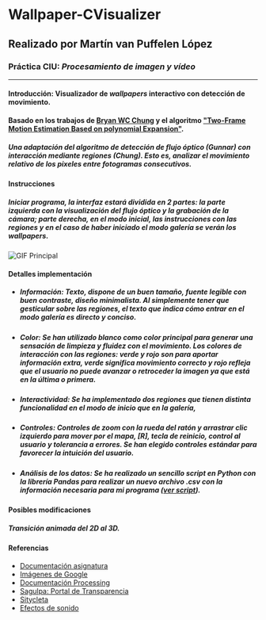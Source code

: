 # Wallpaper-CVisualizer
## Realizado por Martín van Puffelen López
### Práctica  CIU: *Procesamiento de imagen y vídeo*
___

#### Introducción: Visualizador de *wallpapers* interactivo con detección de movimiento.
#### Basado en los trabajos de [Bryan WC Chung](https://www.researchgate.net/publication/319307779_Pro_Processing_for_Images_and_Computer_Vision_with_OpenCV) y el algoritmo ["Two-Frame Motion Estimation Based on polynomial Expansion"](https://link.springer.com/chapter/10.1007/3-540-45103-X_50).
##### Una adaptación del algoritmo de detección de flujo óptico (Gunnar) con interacción mediante regiones (Chung). Esto es, analizar el movimiento relativo de los pixeles entre fotogramas consecutivos.


#### Instrucciones
##### Iniciar programa, la interfaz estará dividida en 2 partes: la parte izquierda con la visualización del flujo óptico y la grabación de la cámara; parte derecha, en el modo inicial, las instrucciones con las regiones y en el caso de haber iniciado el modo *galería* se verán los wallpapers.



![GIF Principal](https://github.com/martinvplopez/Sitycleta-Evolution-CIU/blob/main/interface.gif)

#### Detalles implementación
- ##### **Información**: *Texto*, dispone de un buen tamaño, fuente legible con buen contraste, diseño minimalista. Al simplemente tener que gesticular sobre las regiones, el texto que indica cómo entrar en el modo *galería* es directo y conciso.
- ##### **Color**: Se han utilizado blanco como color principal para generar una sensación de limpieza y fluidez con el movimiento. Los colores de interacción con las regiones: verde y rojo son para aportar información extra, verde significa movimiento correcto y rojo refleja que el usuario no puede avanzar o retroceder la imagen ya que está en la última o primera.
- ##### **Interactividad**: Se ha implementado dos regiones que tienen distinta funcionalidad en el modo de inicio que en la *galería*, 
- ##### **Controles**: Controles de zoom con la rueda del ratón y arrastrar clic izquierdo para mover por el mapa, [*R*], tecla de reinicio, control al usuario y tolerancia a errores. Se han elegido controles estándar para favorecer la intuición del usuario.
- ##### **Análisis de los datos**: Se ha realizado un sencillo script en Python con la librería Pandas para realizar un nuevo archivo *.csv* con la información necesaria para mi programa ([ver script](https://github.com/martinvplopez/Sitycleta-Evolution-CIU/blob/main/main.py)).

#### Posibles modificaciones
##### Transición animada del 2D al 3D.

#### Referencias
- [Documentación asignatura](https://github.com/otsedom/otsedom.github.io/blob/main/CIU/P5/README.md)
- [Imágenes de Google](https://www.google.com/imghp?hl=EN)
- [Documentación Processing](https://processing.org/reference)
- [Sagulpa: Portal de Transparencia](https://www.sagulpa.com/portal-transparencia)
- [Sitycleta](https://www.sitycleta.com/es/)
- [Efectos de sonido](https://freewavesamples.com/)
